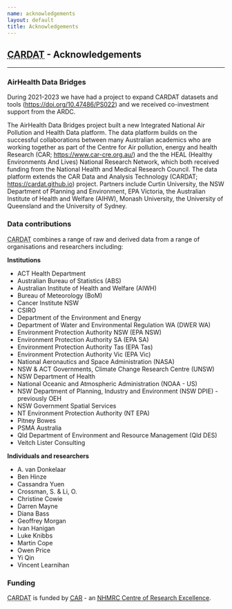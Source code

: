 ```yaml
---
name: acknowledgements
layout: default
title: Acknowledgements
---
```

<h2><abbr title="Centre for Air pollution, energy and health Research Data Analysis Technology">CARDAT</abbr> - Acknowledgements</h2>
<hr class="car-red" />

### AirHealth Data Bridges

During 2021-2023 we have had a project to expand CARDAT datasets and tools (https://doi.org/10.47486/PS022) and we received co-investment support from the ARDC.

The AirHealth Data Bridges project built a new Integrated National Air Pollution and Health Data platform. The data platform builds on the successful collaborations between many Australian academics who are working together as part of the Centre for Air pollution, energy and health Research (CAR; https://www.car-cre.org.au/) and the the HEAL (Healthy Environments And Lives) National Research Network, which both received funding from the National Health and Medical Research Council. The data platform extends the CAR Data and Analysis Technology (CARDAT; https://cardat.github.io) project. Partners include Curtin University, the NSW Department of Planning and Environment, EPA Victoria, the Australian Institute of Health and Welfare (AIHW), Monash University, the University of Queensland and the University of Sydney.


<h3>Data contributions</h3>
<p><abbr title="Centre for Air pollution, energy and health Research Data Analysis Technology">CARDAT</abbr> combines a range of raw and derived data from a range of organisations and researchers including:</p>
<strong>Institutions</strong>
<ul>
<li>ACT Health Department</li>
<li>Australian Bureau of Statistics (ABS)</li>
<li>Australian Institute of Health and Welfare (AIWH)</li>
<li>Bureau of Meteorology (BoM)</li>
<li>Cancer Institute NSW</li>
<li>CSIRO</li>
<li>Department of the Environment and Energy</li>
<li>Department of Water and Environmental Regulation WA (DWER WA)</li>
<li>Environment Protection Authority NSW (EPA NSW)</li>
<li>Environment Protection Authority SA (EPA SA)</li>
<li>Environment Protection Authority Tas (EPA Tas)</li>
<li>Environment Protection Authority Vic (EPA Vic)</li>
<li>National Aeronautics and Space Administration (NASA)</li>
<li>NSW & ACT Governments, Climate Change Research Centre (UNSW)</li>
<li>NSW Department of Health</li>
<li>National Oceanic and Atmospheric Administration (NOAA - US)</li>
<li>NSW Department of Planning, Industry and Environment (NSW DPIE) - previously OEH</li>
<li>NSW Government Spatial Services</li>
<li>NT Environment Protection Authority (NT EPA)</li>
<li>Pitney Bowes</li>
<li>PSMA Australia</li>
<li>Qld Department of Environment and Resource Management (Qld DES)</li>
<li>Veitch Lister Consulting</li>
</ul>
<strong>Individuals and researchers</strong>
<ul>
<li>A. van Donkelaar</li>
<li>Ben Hinze</li>
<li>Cassandra Yuen</li>
<li>Crossman, S. & Li, O.</li>
<li>Christine Cowie</li>
<li>Darren Mayne</li>
<li>Diana Bass</li>
<li>Geoffrey Morgan</li>
<li>Ivan Hanigan</li>
<li>Luke Knibbs</li>
<li>Martin Cope</li>
<li>Owen Price</li>
<li>Yi Qin</li>
<li>Vincent Learnihan</li>
</ul>
<h3>Funding</h3>
<p><abbr title="Centre for Air pollution, energy and health Research Data Analysis Technology">CARDAT</abbr> is funded by <a href="https://www.car-cre.org.au/"><abbr title="Centre for Air pollution, energy and health Research">CAR</abbr></a> - an <a href="https://www.nhmrc.gov.au/funding/find-funding/centres-research-excellence"><abbr title="National Health and Medical Research Council">NHMRC</abbr> Centre of Research Excellence</a>.</p>


